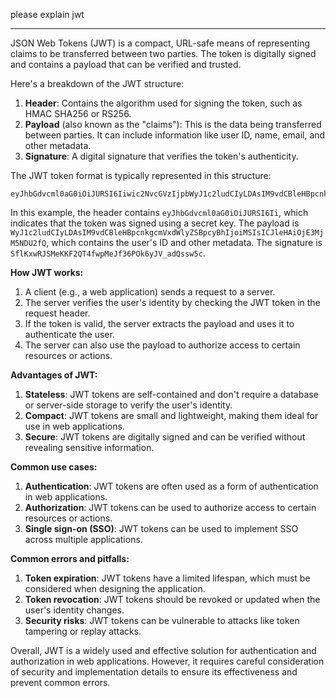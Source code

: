 
please explain jwt

---

JSON Web Tokens (JWT) is a compact, URL-safe means of representing claims to be transferred between two parties. The token is digitally
signed and contains a payload that can be verified and trusted.

Here's a breakdown of the JWT structure:

1. **Header**: Contains the algorithm used for signing the token, such as HMAC SHA256 or RS256.
2. **Payload** (also known as the "claims"): This is the data being transferred between parties. It can include information like user ID,
name, email, and other metadata.
3. **Signature**: A digital signature that verifies the token's authenticity.

The JWT token format is typically represented in this structure:
```
eyJhbGdvcml0aG0iOiJURSI6Iiwic2NvcGVzIjpbWyJ1c2ludCIyLDAsIM9vdCBleHBpcnkgcmVxdWlyZSBpcyBhIjoiMSIsICJleHAiOjE3MjM5NDU2fQ.SflKxwRJSMeKKF2QT4fwstructure:```eyJhbGdvcml0aG0iOiJURSI6Iiwic2NvcGVzIjpbWyJ1c2ludCIyLDAsIM9vdCBleHBpcnkgcmVxdWlyZSBpcyBhIjoiMSIsICJleHAiOjE3MjM5NDU2fQ.SflKxwRJSMeKKF2QT4fwpMeJf36POk6yJV_adQssw5c
```
In this example, the header contains `eyJhbGdvcml0aG0iOiJURSI6Ii`, which indicates that the token was signed using a secret key. The
payload is `WyJ1c2ludCIyLDAsIM9vdCBleHBpcnkgcmVxdWlyZSBpcyBhIjoiMSIsICJleHAiOjE3MjM5NDU2fQ`, which contains the user's ID and other
metadata. The signature is `SflKxwRJSMeKKF2QT4fwpMeJf36POk6yJV_adQssw5c`.

**How JWT works:**

1. A client (e.g., a web application) sends a request to a server.
2. The server verifies the user's identity by checking the JWT token in the request header.
3. If the token is valid, the server extracts the payload and uses it to authenticate the user.
4. The server can also use the payload to authorize access to certain resources or actions.

**Advantages of JWT:**

1. **Stateless**: JWT tokens are self-contained and don't require a database or server-side storage to verify the user's identity.
2. **Compact**: JWT tokens are small and lightweight, making them ideal for use in web applications.
3. **Secure**: JWT tokens are digitally signed and can be verified without revealing sensitive information.

**Common use cases:**

1. **Authentication**: JWT tokens are often used as a form of authentication in web applications.
2. **Authorization**: JWT tokens can be used to authorize access to certain resources or actions.
3. **Single sign-on (SSO)**: JWT tokens can be used to implement SSO across multiple applications.

**Common errors and pitfalls:**

1. **Token expiration**: JWT tokens have a limited lifespan, which must be considered when designing the application.
2. **Token revocation**: JWT tokens should be revoked or updated when the user's identity changes.
3. **Security risks**: JWT tokens can be vulnerable to attacks like token tampering or replay attacks.

Overall, JWT is a widely used and effective solution for authentication and authorization in web applications. However, it requires
careful consideration of security and implementation details to ensure its effectiveness and prevent common errors.
